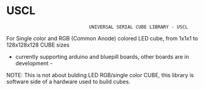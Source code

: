 # USCL

                                  UNIVERSAL SERIAL CUBE LIBRARY - USCL
                                  
  For  Single color and RGB (Common Anode) colored LED cube, from 1x1x1 to 128x128x128 CUBE sizes
  
   - currently supporting arduino and bluepill boards, other boards are in development -
  
NOTE: This is not about bulding LED RGB/single color CUBE, this library is software side of a hardware used to build cubes.
